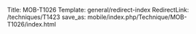 Title: MOB-T1026
Template: general/redirect-index
RedirectLink: /techniques/T1423
save_as: mobile/index.php/Technique/MOB-T1026/index.html